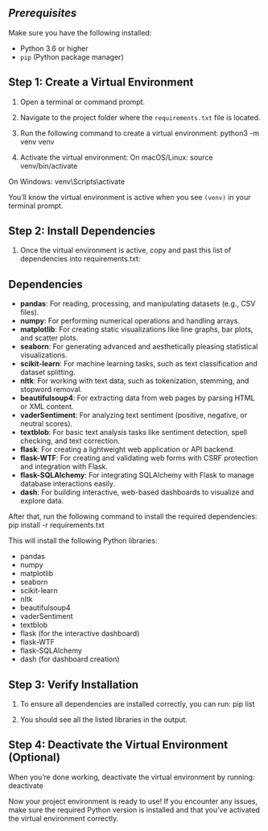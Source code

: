 ## *****Prerequisites*****

Make sure you have the following installed:
- Python 3.6 or higher
- `pip` (Python package manager)

## Step 1: Create a Virtual Environment

1. Open a terminal or command prompt.
2. Navigate to the project folder where the `requirements.txt` file is located.
3. Run the following command to create a virtual environment:
python3 -m venv venv

4. Activate the virtual environment:
On macOS/Linux:
source venv/bin/activate

On Windows:
venv\Scripts\activate

You’ll know the virtual environment is active when you see `(venv)` in your terminal prompt.

## Step 2: Install Dependencies
1. Once the virtual environment is active, copy and past this list of dependencies into requirements.txt:

## Dependencies

- **pandas**: For reading, processing, and manipulating datasets (e.g., CSV files).
- **numpy**: For performing numerical operations and handling arrays.
- **matplotlib**: For creating static visualizations like line graphs, bar plots, and scatter plots.
- **seaborn**: For generating advanced and aesthetically pleasing statistical visualizations.
- **scikit-learn**: For machine learning tasks, such as text classification and dataset splitting.
- **nltk**: For working with text data, such as tokenization, stemming, and stopword removal.
- **beautifulsoup4**: For extracting data from web pages by parsing HTML or XML content.
- **vaderSentiment**: For analyzing text sentiment (positive, negative, or neutral scores).
- **textblob**: For basic text analysis tasks like sentiment detection, spell checking, and text correction.
- **flask**: For creating a lightweight web application or API backend.
- **flask-WTF**: For creating and validating web forms with CSRF protection and integration with Flask.
- **flask-SQLAlchemy**: For integrating SQLAlchemy with Flask to manage database interactions easily.
- **dash**: For building interactive, web-based dashboards to visualize and explore data.

After that, run the following command to install the required dependencies:
pip install -r requirements.txt

This will install the following Python libraries:
- pandas
- numpy
- matplotlib
- seaborn
- scikit-learn
- nltk
- beautifulsoup4
- vaderSentiment
- textblob
- flask (for the interactive dashboard)
- flask-WTF
- flask-SQLAlchemy
- dash (for dashboard creation)

## Step 3: Verify Installation
1. To ensure all dependencies are installed correctly, you can run:
pip list

2. You should see all the listed libraries in the output.

## Step 4: Deactivate the Virtual Environment (Optional)
When you’re done working, deactivate the virtual environment by running:
deactivate

Now your project environment is ready to use! If you encounter any issues, make sure the required Python version is installed and that you’ve activated the virtual environment correctly.
